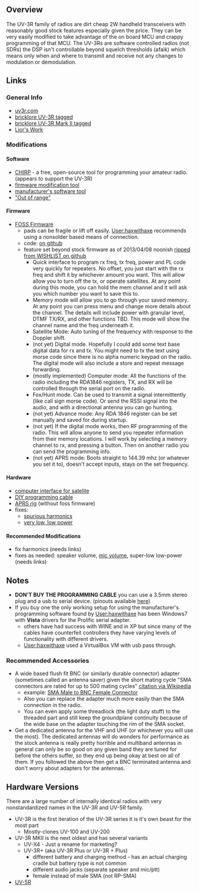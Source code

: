 ## Overview

The UV-3R family of radios are dirt cheap 2W handheld transceivers with
reasonably good stock features especially given the price. They can be
very easily modified to take advantage of the on board MCU and crappy
programming of that MCU. The UV-3Rs are software controlled radios (not
SDRs) the DSP isn't controllable beyond squelch thresholds (afaik) which
means only when and where to transmit and receive not any changes to
modulation or demodulation.

## Links

### General Info

- [uv3r.com](http://uv3r.com/)
- [bricklore UV-3R tagged](http://www.brickolore.com/search/label/UV-3R)
- [bricklore UV-3R Mark II
  tagged](http://www.brickolore.com/search/label/UV-3R%20Mark%20II)
- [Lior's
  Work](http://www.liorelazary.com/index.php?option=com_content&view=article&id=51:hacking-the-uv3r&catid=14:baofeng-uv5r&Itemid=17)

### Modifications

#### Software

- [CHIRP](http://chirp.danplanet.com/projects/chirp/wiki/Home) - a free,
  open-source tool for programming your amateur radio. (appears to
  support the UV-3R)
- [firmware modification
  tool](http://www.radioaficion.com/HamNews/articles/9289-baofeng-uv-3r-220-mhz-soft-mod.html)
- [manufacturer's software
  tool](http://www.brickolore.com/2011/12/baofeng-uv-3r-software-version-110-uv.html)
- ["Out of
  range"](http://hamradio.selfip.com/i6ibe/baofeng/frequenze.htm)

#### Firmware

- [FOSS
  Firmware](http://www.liorelazary.com/index.php?option=com_content&view=article&id=51:hacking-the-uv3r&catid=14:baofeng-uv5r&Itemid=17)
  - pads can be fragile or lift off easily.
    [User:haxwithaxe](User:haxwithaxe "wikilink") recommends using a
    nonsolder based means of connection.
  - code: [on github](https://github.com/lelazary/UV3RMod)
  - feature set beyond stock firmware as of 2013/04/08 noonish [ripped
    from WISHLIST on
    github](https://github.com/lelazary/UV3RMod/blob/master/WISHLIST)
    - Quick interface to program rx freq, tx freq, power and PL code
      very quickly for repeaters. No offset, you just start with the rx
      freq and shift it by whichever amount you want. This will allow
      allow you to turn off the tx, or operate satellites. At any point
      during this mode, you can hold the mem channel and it will ask you
      which number you want to save this to.
    - Memory mode will allow you to go through your saved memory. At any
      point you can press menu and change more details about the
      channel. The details will include power with granular level, DTMF
      TX/RX, and other functions TBD. This mode will show the channel
      name and the freq underneath it.
    - Satellite Mode: Auto tuning of the frequency with response to the
      Doppler shift.
    - (not yet) Digital mode. Hopefully I could add some text base
      digital data for rx and tx. You might need to tx the text using
      morse code since there is no alpha numeric keypad on the radio.
      The digital mode will also include a store and repeat message
      forwarding.
    - (mostly implemented) Computer mode: All the functions of the radio
      including the RDA1846 registers, TX, and RX will be controlled
      through the serial port on the radio.
    - Fox/Hunt mode. Can be used to transmit a signal intermittently
      (like call sign morse code). Or send the RSSI signal into the
      audio, and with a directional antenna you can go hunting.
    - (not yet) Advance mode: Any RDA 1846 register can be set manually
      and saved for during startup.
    - (not yet) If the digital mode works, then RF programming of the
      radio. This will allow anyone to send you repeater information
      from their memory locations. I will work by selecting a memory
      channel to rx, and pressing a button. Then on another radio you
      can send the programming info.
    - (not yet) APRS mode: Boots straight to 144.39 mhz (or whatever you
      set it to), doesn't accept inputs, stays on the set frequency.

#### Hardware

- [computer interface for
  satelite](http://hamradio.selfip.com/i6ibe/baofeng/baofeng.htm)
- [DIY programming
  cable](http://uv3r.com/images/uv-3r_programming_ha4bf.jpg)
- [APRS
  rig](https://sivantoledotech.wordpress.com/2011/12/23/building-an-aprs-tracker/)
  (without foss firmware)
- fixes:
  - [spurious
    harmonics](http://www.brickolore.com/2011/11/baofeng-uv-3r-second-harmonic-issue.html)
  - [very low, low
    power](http://groups.yahoo.com/group/UV-3R/message/4036)

#### Recommended Modifications

- fix harmonics (needs links)
- fixes as needed: speaker volume, [mic
  volume](HAM_HT_Baofeng_UV-3R_Mic-Volume "wikilink"), super-low
  low-power (needs links)

## Notes

- **DON'T BUY THE PROGRAMMING CABLE** you can use a 3.5mm stereo plug
  and a usb to serial device. (pinouts available
  [here](http://uv3r.com/))
- If you buy one the only working setup for using the manufacturer's
  programming software found by
  [User:haxwithaxe](User:haxwithaxe "wikilink") has been Windows7 with
  **Vista** drivers for the Prolific serial adapter.
  - others have had success with WINE and in XP but since many of the
    cables have counterfeit controllers they have varying levels of
    functionality with different drivers.
  - [User:haxwithaxe](User:haxwithaxe "wikilink") used a VirtualBox VM
    with usb pass through.

### Recommended Accessories

- A wide based flush fit BNC (or similarly durable connector) adapter
  (sometimes called an antenna saver) given the short mating cycle "SMA
  connectors are rated for up to 500 mating cycles" [citation via
  Wikipedia](https://en.wikipedia.org/wiki/SMA_connector)
  - example: [SMA Male to BNC Female
    Connector](http://thumbs4.ebaystatic.com/m/mUgb7YRjFqInb9GoQZVkQMw/140.jpg)
  - Also you can replace the adapter much more easily than the SMA
    connection in the radio.
  - You can even apply some threadlock (the light duty stuff) to the
    threaded part and still keep the groundplane continuity because of
    the wide base on the adapter touching the rim of the SMA socket.
- Get a dedicated antenna for the VHF and UHF (or whichever you will use
  the most). The dedicated antennas will do wonders for performance as
  the stock antenna is really pretty horrible and multiband antennas in
  general can only be so good on any given band they are tuned for
  before the others suffer, so they end up being okay at best on all of
  them. If you followed the above then get a BNC terminated antenna and
  don't worry about adapters for the antennas.

## Hardware Versions

There are a large number of internally identical radios with very
nonstandardized names in the UV-3R and UV-5R family.

- UV-3R is the first iteration of the UV-3R series it is it's own beast
  for the most part
  - Mostly-clones UV-100 and UV-200
- UV-3R MKII is the next oldest and has several variants
  - UV-X4 - Just a rename for marketing?
  - UV-3R+ (aka UV-3R Plus or UV-3R + Plus)
    - different battery and charging method - has an actual charging
      cradle but battery type is not common
    - different audio jacks (separate speaker and mic/ptt)
    - female instead of male SMA (not RP-SMA)
- [UV-5R](HAM_HT_Baofeng_UV-5R "wikilink")
